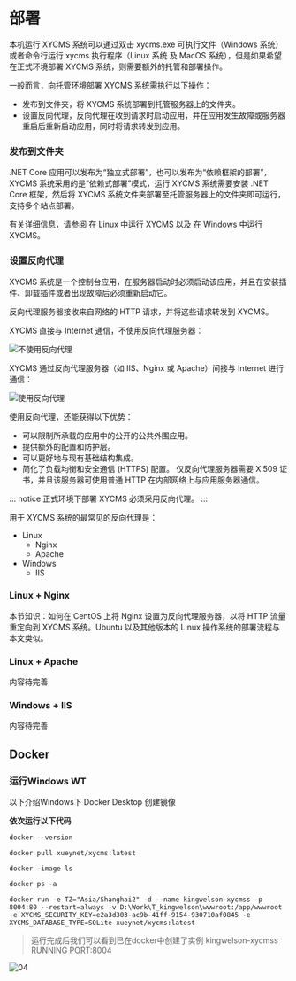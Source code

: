 # 部署

本机运行 XYCMS 系统可以通过双击 xycms.exe 可执行文件（Windows 系统）或者命令行运行 xycms 执行程序（Linux 系统 及 MacOS 系统），但是如果希望在正式环境部署 XYCMS 系统，则需要额外的托管和部署操作。

一般而言，向托管环境部署 XYCMS 系统需执行以下操作：

* 发布到文件夹，将 XYCMS 系统部署到托管服务器上的文件夹。
* 设置反向代理，反向代理在收到请求时启动应用，并在应用发生故障或服务器重启后重新启动应用，同时将请求转发到应用。

### 发布到文件夹

.NET Core 应用可以发布为“独立式部署”，也可以发布为“依赖框架的部署”，XYCMS 系统采用的是“依赖式部署”模式，运行 XYCMS 系统需要安装 .NET Core 框架，然后将 XYCMS 系统文件夹部署至托管服务器上的文件夹即可运行，支持多个站点部署。

有关详细信息，请参阅 在 Linux 中运行 XYCMS 以及 在 Windows 中运行 XYCMS。

### 设置反向代理

XYCMS 系统是一个控制台应用，在服务器启动时必须启动该应用，并且在安装插件、卸载插件或者出现故障后必须重新启动它。

反向代理服务器接收来自网络的 HTTP 请求，并将这些请求转发到 XYCMS。

XYCMS 直接与 Internet 通信，不使用反向代理服务器：

![不使用反向代理](/assets/img/guide/xycms-to-internet.png)

XYCMS 通过反向代理服务器（如 IIS、Nginx 或 Apache）间接与 Internet 进行通信：

![使用反向代理](/assets/img/guide/xycms-to-proxy-to-internet.png)

使用反向代理，还能获得以下优势：

* 可以限制所承载的应用中的公开的公共外围应用。
* 提供额外的配置和防护层。
* 可以更好地与现有基础结构集成。
* 简化了负载均衡和安全通信 (HTTPS) 配置。 仅反向代理服务器需要 X.509 证书，并且该服务器可使用普通 HTTP 在内部网络上与应用服务器通信。

::: notice
正式环境下部署 XYCMS 必须采用反向代理。
:::

用于 XYCMS 系统的最常见的反向代理是：

* Linux
  * Nginx
  * Apache
* Windows
  * IIS

### Linux + Nginx

本节知识：如何在 CentOS 上将 Nginx 设置为反向代理服务器，以将 HTTP 流量重定向到 XYCMS 系统。Ubuntu 以及其他版本的 Linux 操作系统的部署流程与本文类似。

### Linux + Apache

内容待完善

### Windows + IIS

内容待完善


## Docker


### 运行Windows WT
以下介绍Windows下 Docker Desktop 创建镜像

**依次运行以下代码**
```
docker --version
```
```
docker pull xueynet/xycms:latest
```
```
docker -image ls
```
```
docker ps -a
```
```
docker run -e TZ="Asia/Shanghai2" -d --name kingwelson-xycmss -p 8004:80 --restart=always -v D:\Work\T_kingwelson\wwwroot:/app/wwwroot -e XYCMS_SECURITY_KEY=e2a3d303-ac9b-41ff-9154-930710af0845 -e XYCMS_DATABASE_TYPE=SQLite xueynet/xycms:latest
```
>运行完成后我们可以看到已在docker中创建了实例 kingwelson-xycmss RUNNING PORT:8004

![04](/assets/img/stl/demo/2021102104.jpg)
